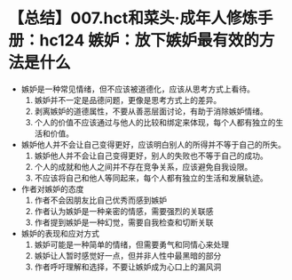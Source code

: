 # 【总结】007.hct和菜头·成年人修炼手册：hc124 嫉妒：放下嫉妒最有效的方法是什么

-   嫉妒是一种常见情绪，但不应该被道德化，应该从思考方式上看待。
    1.  嫉妒并不一定是品德问题，更像是思考方式上的差异。
    2.  剥离嫉妒的道德属性，不要从善恶层面讨论，有助于消除嫉妒情绪。
    3.  个人的价值不应该通过与他人的比较和绑定来体现，每个人都有独立的生活和价值。
-   嫉妒他人并不会让自己变得更好，应该明白别人的所得并不等于自己的所失。
    1.  嫉妒他人并不会让自己变得更好，别人的失败也不等于自己的成功。
    2.  个人的成就和他人之间并不存在竞争关系，应该避免自我设限。
    3.  不应该将自己和他人等同起来，每个人都有独立的生活和发展轨迹。
-   作者对嫉妒的态度
    1.  作者不会因朋友比自己优秀而感到嫉妒
    2.  作者认为嫉妒是一种亲密的情感，需要强烈的关联感
    3.  作者提到嫉妒是一种幻觉，需要自我检查和切断关联
-   嫉妒的表现和应对方式
    1.  嫉妒可能是一种简单的情绪，但需要勇气和同情心来处理
    2.  嫉妒让人暂时感觉好一点，但并非人性中最黑暗的部分
    3.  作者呼吁理解和选择，不要让嫉妒成为心口上的漏风洞